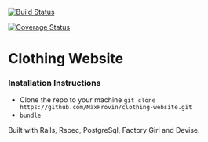 [![Build Status](https://travis-ci.org/MaxProvin/clothing-website.svg?branch=master)](https://travis-ci.org/MaxProvin/clothing-website)

[![Coverage Status](https://coveralls.io/repos/github/MaxProvin/clothing-website/badge.svg?branch=master)](https://coveralls.io/github/MaxProvin/clothing-website?branch=master)

# Clothing Website

### Installation Instructions

* Clone the repo to your machine `git clone https://github.com/MaxProvin/clothing-website.git`
* `bundle`

Built with Rails, Rspec, PostgreSql, Factory Girl and Devise.